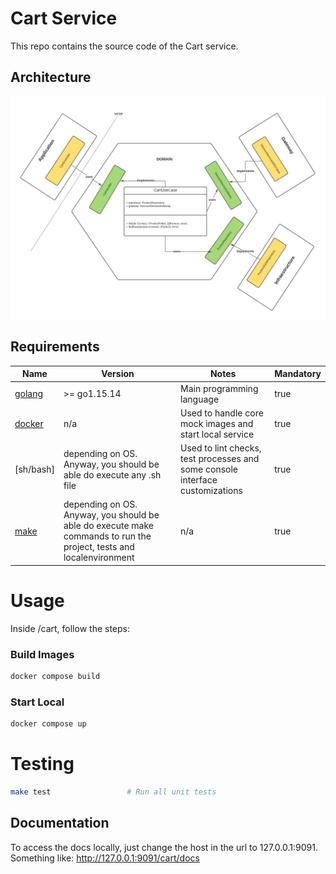 # Cart Service

This repo contains the source code of the Cart service.

## Architecture

![alt text](./hexagonal-macro.png "Title")

## Requirements

| Name | Version | Notes | Mandatory
|------|---------|---------|---------|
| [golang](https://golang.org/dl/) | >= go1.15.14 | Main programming language | true
| [docker](https://www.docker.com/) | n/a | Used to handle core mock images and start local service | true
| [sh/bash] | depending on OS. Anyway, you should be able do execute any .sh file | Used to lint checks, test processes and some console interface customizations | true
| [make](https://www.gnu.org/software/make/) | depending on OS. Anyway, you should be able do execute make commands to run the project, tests and localenvironment | n/a | true

# Usage
Inside /cart, follow the steps:
### Build Images
```bash
docker compose build
```
### Start Local
```bash
docker compose up
```

# Testing

```bash
make test                 # Run all unit tests
```
## Documentation

To access the docs locally, just change the host in the url to 127.0.0.1:9091. Something like: http://127.0.0.1:9091/cart/docs
